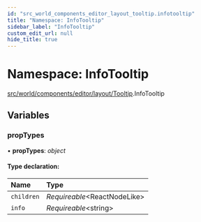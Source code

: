 ```yaml
---
id: "src_world_components_editor_layout_tooltip.infotooltip"
title: "Namespace: InfoTooltip"
sidebar_label: "InfoTooltip"
custom_edit_url: null
hide_title: true
---
```


# Namespace: InfoTooltip

[src/world/components/editor/layout/Tooltip](src_world_components_editor_layout_tooltip.md).InfoTooltip

## Variables

### propTypes

• **propTypes**: *object*

#### Type declaration:

| Name | Type |
| :------ | :------ |
| `children` | *Requireable*<ReactNodeLike\> |
| `info` | *Requireable*<string\> |
